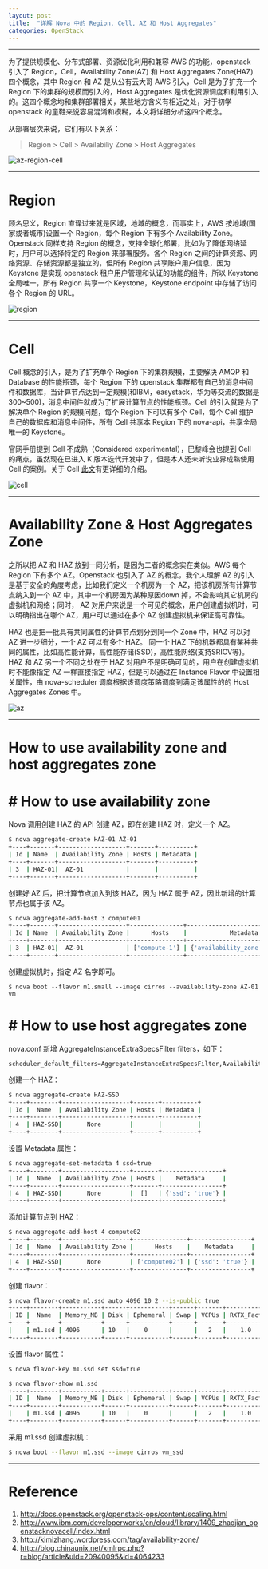 ```yaml
---
layout: post
title:  "详解 Nova 中的 Region, Cell, AZ 和 Host Aggregates"
categories: OpenStack
---
```


---------------------

为了提供规模化、分布式部署、资源优化利用和兼容 AWS 的功能，openstack 引入了 Region，Cell，Availability Zone(AZ) 和 Host Aggregates Zone(HAZ) 四个概念，其中 Region 和 AZ 是从公有云大哥 AWS 引入，Cell 是为了扩充一个 Region 下的集群的规模而引入的，Host Aggregates 是优化资源调度和利用引入的。这四个概念均和集群部署相关，某些地方含义有相近之处，对于初学 openstack 的童鞋来说容易混淆和模糊，本文将详细分析这四个概念。

从部署层次来说，它们有以下关系：

>Region > Cell > Availabiliy Zone > Host Aggregates

![az-region-cell](http://7xp2eu.com1.z0.glb.clouddn.com/az_cell_region.jpg)

-----------------------
# Region

顾名思义，Region 直译过来就是区域，地域的概念，而事实上，AWS 按地域(国家或者城市)设置一个 Region，每个 Region 下有多个 Availability Zone。Openstack 同样支持 Region 的概念，支持全球化部署，比如为了降低网络延时，用户可以选择特定的 Region 来部署服务。各个 Region 之间的计算资源、网络资源、存储资源都是独立的，但所有 Region 共享账户用户信息，因为 Keystone 是实现 openstack 租户用户管理和认证的功能的组件，所以 Keystone 全局唯一，所有 Region 共享一个 Keystone，Keystone endpoint 中存储了访问各个 Region 的 URL。

![region](http://7xp2eu.com1.z0.glb.clouddn.com/region.jpg)


-----------------------

# Cell

Cell 概念的引入，是为了扩充单个 Region 下的集群规模，主要解决 AMQP 和 Database 的性能瓶颈，每个 Region 下的 openstack 集群都有自己的消息中间件和数据库，当计算节点达到一定规模(和IBM，easystack，华为等交流的数据是300~500)，消息中间件就成为了扩展计算节点的性能瓶颈。Cell 的引入就是为了解决单个 Region 的规模问题，每个 Region 下可以有多个 Cell，每个 Cell 维护自己的数据库和消息中间件，所有 Cell 共享本 Region 下的 nova-api，共享全局唯一的 Keystone。
 
官网手册提到 Cell 不成熟（Considered experimental），巴黎峰会也提到 Cell 的痛点，虽然现在已进入 K 版本迭代开发中了，但是本人还未听说业界成熟使用 Cell 的案例。关于 Cell [此文](http://www.ibm.com/developerworks/cn/cloud/library/1409_zhaojian_openstacknovacell/index.html)有更详细的介绍。

![cell](http://7xp2eu.com1.z0.glb.clouddn.com/cell.jpg)


-----------------------

# Availability Zone & Host Aggregates Zone

之所以把 AZ 和 HAZ 放到一同分析，是因为二者的概念实在类似。AWS 每个 Region 下有多个 AZ。Openstack 也引入了 AZ 的概念，我个人理解 AZ 的引入是基于安全的角度考虑，比如我们定义一个机房为一个 AZ，把该机房所有计算节点纳入到一个 AZ 中，其中一个机房因为某种原因down 掉，不会影响其它机房的虚拟机和网络；同时， AZ 对用户来说是一个可见的概念，用户创建虚拟机时，可以明确指出在哪个 AZ，用户可以通过在多个 AZ 创建虚拟机来保证高可靠性。

HAZ 也是把一批具有共同属性的计算节点划分到同一个 Zone 中，HAZ 可以对 AZ 进一步细分，一个 AZ 可以有多个 HAZ。 同一个 HAZ 下的机器都具有某种共同的属性，比如高性能计算，高性能存储(SSD)，高性能网络(支持SRIOV等)。HAZ 和 AZ 另一个不同之处在于 HAZ 对用户不是明确可见的，用户在创建虚拟机时不能像指定 AZ 一样直接指定 HAZ，但是可以通过在 Instance Flavor 中设置相关属性，由 nova-scheduler 调度根据该调度策略调度到满足该属性的的 Host Aggregates Zones 中。

![az](http://7xp2eu.com1.z0.glb.clouddn.com/az-haz.jpg)

-----------------------

# How to use availability zone and host aggregates zone 

# # How to use availability zone

Nova 调用创建 HAZ 的 API 创建 AZ，即在创建 HAZ 时，定义一个 AZ。

~~~ bash
$ nova aggregate-create HAZ-01 AZ-01
+----+-------+-------------------+-------+----------+
| Id | Name  | Availability Zone | Hosts | Metadata |
+----+-------+-------------------+-------+----------+
| 3  | HAZ-01|  AZ-01            |       |          |
+----+-------+-------------------+-------+----------+
~~~ 

创建好 AZ 后，把计算节点加入到该 HAZ，因为 HAZ 属于 AZ，因此新增的计算节点也属于该 AZ。

~~~ bash
$ nova aggregate-add-host 3 compute01
+----+-------+-------------------+---------------+--------------------------------+
| Id | Name  | Availability Zone |      Hosts    |            Metadata            |
+----+-------+-------------------+---------------+--------------------------------+
| 3  | HAZ-01|  AZ-01            | ['compute-1'] | {'availability_zone': 'AZ-01'} |
+----+-------+-------------------+---------------+--------------------------------+
~~~ 

创建虚拟机时，指定 AZ 名字即可。

~~~ 
$ nova boot --flavor m1.small --image cirros --availability-zone AZ-01 vm
~~~ 

# # How to use host aggregates zone

nova.conf 新增 AggregateInstanceExtraSpecsFilter filters，如下：

~~~ 
scheduler_default_filters=AggregateInstanceExtraSpecsFilter,AvailabilityZoneFilter,RamFilter,ComputeFilter
~~~ 

创建一个 HAZ：

~~~ bash
$ nova aggregate-create HAZ-SSD
+----+--------+-------------------+-------+----------+
| Id |  Name  | Availability Zone | Hosts | Metadata |
+----+--------+-------------------+-------+----------+
| 4  | HAZ-SSD|       None        |       |          |
+----+--------+-------------------+-------+----------+
~~~ 

设置 Metadata 属性：

~~~ bash
$ nova aggregate-set-metadata 4 ssd=true
+----+--------+-------------------+-------+-----------------+
| Id |  Name  | Availability Zone | Hosts |    Metadata     |
+----+--------+-------------------+-------+-----------------+
| 4  | HAZ-SSD|       None        |  []   | {'ssd': 'true'} |
+----+--------+-------------------+-------+-----------------+
~~~ 

添加计算节点到 HAZ：

~~~ bash
$ nova aggregate-add-host 4 compute02
+----+--------+-------------------+---------------+-----------------+
| Id |  Name  | Availability Zone |      Hosts    |    Metadata     |
+----+--------+-------------------+---------------+-----------------+
| 4  | HAZ-SSD|       None        | ['compute02'] | {'ssd': 'true'} |
+----+--------+-------------------+---------------+-----------------+
~~~ 

创建 flavor：

~~~ bash
$ nova flavor-create m1.ssd auto 4096 10 2 --is-public true
+----+--------+-----------+------+-----------+------+-------+------------+-----------+---------------+
| ID |  Name  | Memory_MB | Disk | Ephemeral | Swap | VCPUs | RXTX_Factor| Is_Public | extra_specs   |
+----+--------+-----------+------+-----------+------+-------+------------+-----------+---------------+
|    | m1.ssd | 4096      | 10   |    0      |      |   2   |    1.0     |    True   |      {}       |
+----+--------+-----------+------+-----------+------+-------+------------+-----------+---------------+
~~~ 

设置 flavor 属性：

~~~ bash
$ nova flavor-key m1.ssd set ssd=true

$ nova flavor-show m1.ssd
+----+--------+-----------+------+-----------+------+-------+------------+-----------+------------------+
| ID |  Name  | Memory_MB | Disk | Ephemeral | Swap | VCPUs | RXTX_Factor| Is_Public |   extra_specs    |
+----+--------+-----------+------+-----------+------+-------+------------+-----------+------------------+
|    | m1.ssd | 4096      | 10   |    0      |      |   2   |    1.0     |    True   | {'ssd': 'true'}  |
+----+--------+-----------+------+-----------+------+-------+------------+-----------+------------------+
~~~ 

采用 m1.ssd 创建虚拟机：

~~~ bash
$ nova boot --flavor m1.ssd --image cirros vm_ssd
~~~ 

-----------------

#  Reference
1. http://docs.openstack.org/openstack-ops/content/scaling.html
2. http://www.ibm.com/developerworks/cn/cloud/library/1409_zhaojian_openstacknovacell/index.html
3. http://kimizhang.wordpress.com/tag/availability-zone/
4. http://blog.chinaunix.net/xmlrpc.php?r=blog/article&uid=20940095&id=4064233
